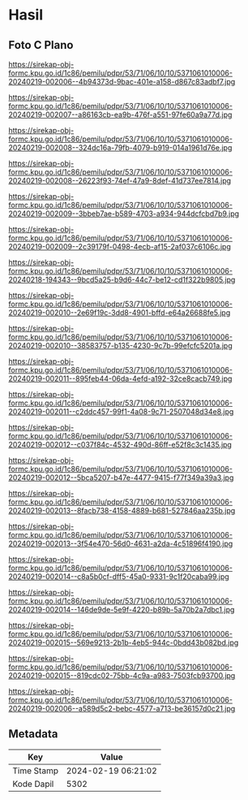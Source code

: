 # Hasil

## Foto C Plano

https://sirekap-obj-formc.kpu.go.id/1c86/pemilu/pdpr/53/71/06/10/10/5371061010006-20240219-002006--4b94373d-9bac-401e-a158-d867c83adbf7.jpg

https://sirekap-obj-formc.kpu.go.id/1c86/pemilu/pdpr/53/71/06/10/10/5371061010006-20240219-002007--a86163cb-ea9b-476f-a551-97fe60a9a77d.jpg

https://sirekap-obj-formc.kpu.go.id/1c86/pemilu/pdpr/53/71/06/10/10/5371061010006-20240219-002008--324dc16a-79fb-4079-b919-014a1961d76e.jpg

https://sirekap-obj-formc.kpu.go.id/1c86/pemilu/pdpr/53/71/06/10/10/5371061010006-20240219-002008--26223f93-74ef-47a9-8def-41d737ee7814.jpg

https://sirekap-obj-formc.kpu.go.id/1c86/pemilu/pdpr/53/71/06/10/10/5371061010006-20240219-002009--3bbeb7ae-b589-4703-a934-944dcfcbd7b9.jpg

https://sirekap-obj-formc.kpu.go.id/1c86/pemilu/pdpr/53/71/06/10/10/5371061010006-20240219-002009--2c39179f-0498-4ecb-af15-2af037c6106c.jpg

https://sirekap-obj-formc.kpu.go.id/1c86/pemilu/pdpr/53/71/06/10/10/5371061010006-20240218-194343--9bcd5a25-b9d6-44c7-be12-cd1f322b9805.jpg

https://sirekap-obj-formc.kpu.go.id/1c86/pemilu/pdpr/53/71/06/10/10/5371061010006-20240219-002010--2e69f19c-3dd8-4901-bffd-e64a26688fe5.jpg

https://sirekap-obj-formc.kpu.go.id/1c86/pemilu/pdpr/53/71/06/10/10/5371061010006-20240219-002010--38583757-b135-4230-9c7b-99efcfc5201a.jpg

https://sirekap-obj-formc.kpu.go.id/1c86/pemilu/pdpr/53/71/06/10/10/5371061010006-20240219-002011--895feb44-06da-4efd-a192-32ce8cacb749.jpg

https://sirekap-obj-formc.kpu.go.id/1c86/pemilu/pdpr/53/71/06/10/10/5371061010006-20240219-002011--c2ddc457-99f1-4a08-9c71-2507048d34e8.jpg

https://sirekap-obj-formc.kpu.go.id/1c86/pemilu/pdpr/53/71/06/10/10/5371061010006-20240219-002012--c037f84c-4532-490d-86ff-e52f8c3c1435.jpg

https://sirekap-obj-formc.kpu.go.id/1c86/pemilu/pdpr/53/71/06/10/10/5371061010006-20240219-002012--5bca5207-b47e-4477-9415-f77f349a39a3.jpg

https://sirekap-obj-formc.kpu.go.id/1c86/pemilu/pdpr/53/71/06/10/10/5371061010006-20240219-002013--8facb738-4158-4889-b681-527846aa235b.jpg

https://sirekap-obj-formc.kpu.go.id/1c86/pemilu/pdpr/53/71/06/10/10/5371061010006-20240219-002013--3f54e470-56d0-4631-a2da-4c51896f4190.jpg

https://sirekap-obj-formc.kpu.go.id/1c86/pemilu/pdpr/53/71/06/10/10/5371061010006-20240219-002014--c8a5b0cf-dff5-45a0-9331-9c1f20caba99.jpg

https://sirekap-obj-formc.kpu.go.id/1c86/pemilu/pdpr/53/71/06/10/10/5371061010006-20240219-002014--146de9de-5e9f-4220-b89b-5a70b2a7dbc1.jpg

https://sirekap-obj-formc.kpu.go.id/1c86/pemilu/pdpr/53/71/06/10/10/5371061010006-20240219-002015--569e9213-2b1b-4eb5-944c-0bdd43b082bd.jpg

https://sirekap-obj-formc.kpu.go.id/1c86/pemilu/pdpr/53/71/06/10/10/5371061010006-20240219-002015--819cdc02-75bb-4c9a-a983-7503fcb93700.jpg

https://sirekap-obj-formc.kpu.go.id/1c86/pemilu/pdpr/53/71/06/10/10/5371061010006-20240219-002006--a589d5c2-bebc-4577-a713-be36157d0c21.jpg


## Metadata

| Key        | Value               |
| ---------- | ------------------- |
| Time Stamp | 2024-02-19 06:21:02 |
| Kode Dapil | 5302                |



